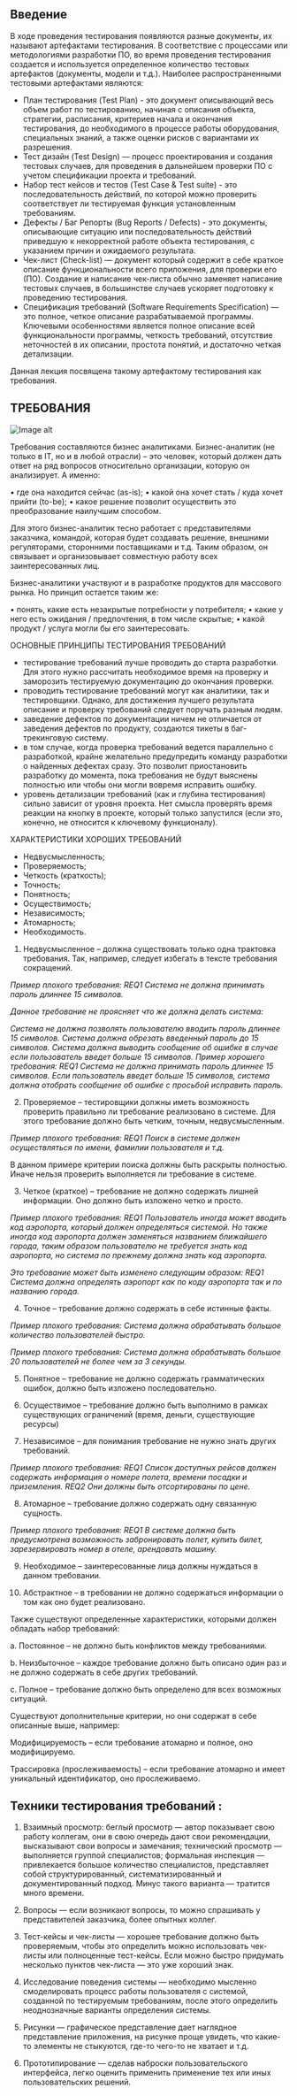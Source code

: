 Введение   
-------

В ходе проведения тестирования появляются разные документы, их называют артефактами тестирования. В соответствие с процессами или методологиями разработки ПО, во время проведения тестирования создается и используется определенное количество тестовых артефактов (документы, модели и т.д.). Наиболее распространенными тестовыми артефактами являются: 
+ План тестирования (Test Plan) - это документ описывающий весь объем работ по тестированию, начиная с описания объекта, стратегии, расписания, критериев начала и окончания тестирования, до необходимого в процессе работы оборудования, специальных знаний, а также оценки рисков с вариантами их разрешения. 
+ Тест дизайн (Test Design) — процесс проектирования и создания тестовых случаев, для проведения в дальнейшем проверки ПО с учетом спецификации проекта и требований.
+ Набор тест кейсов и тестов (Test Case & Test suite) - это последовательность действий, по которой можно проверить соответствует ли тестируемая функция установленным требованиям. 
+ Дефекты / Баг Репорты (Bug Reports / Defects) - это документы, описывающие ситуацию или последовательность действий приведшую к некорректной работе объекта тестирования, с указанием причин и ожидаемого результата.
+ Чек-лист (Check-list) — документ который содержит в себе краткое описание функциональности всего приложения, для проверки его (ПО).
Создание и написание чек-листа обычно заменяет написание тестовых случаев, в большинстве случаев ускоряет подготовку к проведению тестирования.
+ Спецификация требований (Software Requirements Specification) — это полное, четкое описание разрабатываемой программы. Ключевыми
особенностями является полное описание всей функциональности программы, четкость требований, отсутствие неточностей в их описании, простота понятий, и достаточно четкая детализации.

Данная лекция посвящена такому артефактому тестирования как требования.

ТРЕБОВАНИЯ
---------

![Image alt](https://github.com/SofiiaZ/A-LEVEL/blob/master/Req.bmp)

Требования составляются бизнес аналитиками. 
Бизнес-аналитик (не только в IT, но и в любой отрасли) – это человек, который должен дать ответ на ряд вопросов относительно организации, которую он анализирует. А именно:

• где она находится сейчас (as-is);
• какой она хочет стать / куда хочет прийти (to-be);
• какое решение позволит осуществить это преобразование наилучшим способом.

Для этого бизнес-аналитик тесно работает с представителями заказчика, командой, которая будет создавать решение, внешними регуляторами, сторонними поставщиками и т.д. Таким образом, он связывает и организовывает совместную работу всех заинтересованных лиц.

Бизнес-аналитики участвуют и в разработке продуктов для массового рынка. Но принцип остается таким же:

• понять, какие есть незакрытые потребности у потребителя;
• какие у него есть ожидания / предпочтения, в том числе скрытые;
• какой продукт / услуга могли бы его заинтересовать.


ОСНОВНЫЕ ПРИНЦИПЫ ТЕСТИРОВАНИЯ ТРЕБОВАНИЙ

+ тестирование требований лучше проводить до старта разработки. Для этого нужно рассчитать необходимое время на проверку и заморозить тестируемую документацию до окончания проверки.
+ проводить тестирование требований могут как аналитики, так и тестировщики. Однако, для достижения лучшего результата описание и проверку требований следует поручать разным людям.
+ заведение дефектов по документации ничем не отличается от заведения дефектов по продукту, создаются тикеты в баг-трекинговую систему.
+ в том случае, когда проверка требований ведется параллельно с разработкой, крайне желательно предупредить команду разработки о найденных дефектах сразу. Это позволит приостановить разработку до момента, пока требования не будут выяснены полностью или чтобы они могли вовремя исправить ошибку.
+ уровень детализации требований (как и глубина тестирования) сильно зависит от уровня проекта. Нет смысла проверять время реакции на кнопку в проекте, который только запустился (если это, конечно, не относится к ключевому функционалу).

ХАРАКТЕРИСТИКИ ХОРОШИХ ТРЕБОВАНИЙ

+ Недвусмысленность;
+ Проверяемость; 
+ Четкость (краткость);
+ Точность;
+ Понятность;
+ Осуществимость;
+ Независимость;
+ Атомарность;
+ Необходимость.

1. Недвусмысленное – должна существовать только одна трактовка требования. Так, например, следует избегать в тексте требования сокращений.

*Пример плохого требования: REQ1 Система не должна принимать пароль длиннее 15 символов.*

*Данное требование не проясняет что же должна делать система:*

*Система не должна позволять пользователю вводить пароль длиннее 15 символов.
Система должна обрезать введенный пароль до 15 символов.
Система должна выводить сообщение об ошибке в случае если пользователь введет больше 15 символов.
Пример хорошего требования: REQ1 Система не должна принимать пароль длиннее 15 символов. Если пользователь введет больше 15 символов, система должна отобрать сообщение об ошибке с просьбой исправить пароль.*

2. Проверяемое – тестировщики должны иметь возможность проверить правильно ли требование реализовано в системе.  Для этого требование должно быть четким, точным, недвусмысленным.

*Пример плохого требования: REQ1 Поиск в системе должен осуществляться по имени, фамилии пользователя и т.д.*

В данном примере критерии поиска должны быть раскрыты полностью. Иначе нельзя проверить выполняется ли требование в системе.

3. Четкое (краткое) – требование не должно содержать лишней информации. Оно должно быть изложено четко и просто.

*Пример плохого требования: REQ1 Пользователь иногда может вводить код аэропорта, который должен определяться системой. Но также иногда код аэропорта должен заменяться названием ближайшего города, таким образом пользователю не требуется знать код аэропорта, но система по прежнему должна знать код аэропорта.*

*Это требование может быть изменено следующим образом: REQ1 Система должна определять аэропорт как по коду аэропорта так и по названию города.*

4. Точное – требование должно содержать в себе истинные факты.

*Пример плохого требования: Система должна обрабатывать большое количество пользователей быстро.*

*Пример плохого требования: Система должна обрабатывать большое 20 пользователей не более чем за 3 секунды.*

5. Понятное – требование не должно содержать грамматических ошибок, должно быть изложено последовательно.

6. Осуществимое – требование должно быть выполнимо в рамках существующих ограничений (время, деньги, существующие ресурсы)

7. Независимое – для понимания требование не нужно знать других требований.

*Пример плохого требования: REQ1 Список доступных рейсов должен содержать информация о номере полета, времени посадки и приземления. REQ2 Они должны быть отсортированы по цене.*

8. Атомарное – требование должно содержать одну связанную сущность. 

*Пример плохого требования: REQ1 В системе должна быть предусмотрена возможность забронировать полет, купить билет, зарезервировать номер в отеле, арендовать машину.*

9. Необходимое – заинтересованные лица должны нуждаться в данном требовании.

10. Абстрактное – в требовании не должно содержаться информации о том как оно будет реализовано.

Также существуют определенные характеристики, которыми должен обладать набор требований:

а. Постоянное – не должно быть конфликтов между требованиями.

b. Неизбыточное – каждое требование должно быть описано один раз и не должно содержать в себе других требований.

c. Полное – требование должно быть определено для всех возможных ситуаций.

Существуют дополнительные критерии, но они содержат в себе описанные выше, например:

Модифицируемость – если требование атомарно и полное, оно модифицируемо.

Трассировка (прослеживаемость) – если требование атомарно и имеет уникальный идентификатор, оно прослеживаемо.

Техники тестирования требований :
---------

1) Взаимный просмотр:
беглый просмотр — автор показывает свою работу коллегам, они в свою очередь дают свои рекомендации, высказывают свои вопросы и замечания;
технический просмотр — выполняется группой специалистов;
формальная инспекция — привлекается большое количество специалистов, представляет собой структурированный, систематизированный и документированный подход. Минус такого варианта — тратится много времени.

2) Вопросы — если возникают вопросы, то можно спрашивать у представителей заказчика, более опытных коллег.

3) Тест-кейсы и чек-листы — хорошее требование должно быть проверяемым, чтобы это определить можно использовать чек-листы или полноценные тест-кейсы. Если можно быстро придумать несколько пунктов чек-листа — это уже хороший знак.  

4) Исследование поведения системы — необходимо мысленно смоделировать процесс работы пользователя с системой, созданной по тестируемым требованиям, после этого определить неоднозначные варианты определения системы.

5) Рисунки — графическое представление дает наглядное представление приложения, на рисунке проще увидеть, что какие-то элементы не стыкуются, где-то чего-то не хватает и т.д.

6) Прототипирование — сделав наброски пользовательского интерфейса, легко оценить применить применение тех или иных пользовательских решений.


